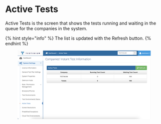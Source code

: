 # Active Tests

Active Tests is the screen that shows the tests running and waiting in the queue for the companies in the system.

{% hint style="info" %}
The list is updated with the Refresh button.
{% endhint %}

<figure><img src="../../.gitbook/assets/Active Tests.png" alt=""><figcaption></figcaption></figure>
